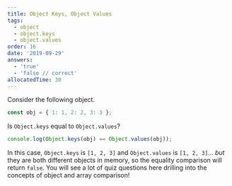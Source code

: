```yaml
---
title: Object Keys, Object Values
tags:
  - object
  - object.keys
  - object.values
order: 16
date: '2019-09-29'
answers:
  - 'true'
  - 'false // correct'
allocatedTime: 30
---
```


Consider the following object.

```javascript
const obj = { 1: 1, 2: 2, 3: 3 };
```

Is `Object.keys` equal to `Object.values`?

```javascript
console.log(Object.keys(obj) == Object.values(obj));
```

<!-- explanation -->

In this case, `Object.keys` is `[1, 2, 3]` and `Object.values` is `[1, 2, 3]`... _but_ they are both different objects in memory, so the equality comparison will return `false`. You will see a lot of quiz questions here drilling into the concepts of object and array comparison!
